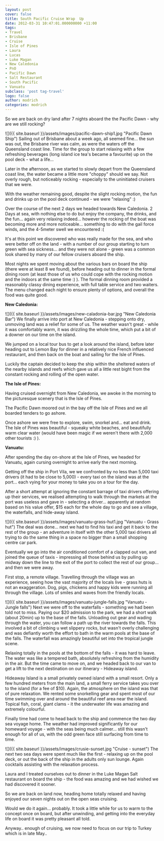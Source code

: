 ```yaml
---
layout: post
cover: false
title: South Pacific Cruise Wrap  Up
date: 2012-03-31 10:47:01.000000000 +11:00
tags: 
- Travel
- Brisbane
- Cruise
- Isle of Pines
- Laura
- Lucas
- Luke Magan
- New Caledonia
- PnO
- Pacific Dawn
- Salt Restaurant
- South Pacific
- Vanuatu
subclass: 'post tag-travel'
logo: false
author: modrich
categories: modrich
---
```

So we are back on dry land after 7 nights aboard the the Pacific Dawn - why are we still rocking?

![]({{ site.baseurl }}/assets/images/pacific-dawn-ship1.jpg "Pacific Dawn Ship")
Sailing out of Brisbane about a week ago, all seemed fine... the sun was out, the Brisbane river was calm, as were the waters off the Queensland coast line.  Time for the group to start relaxing with a few refreshing beverages (long island ice tea's became a favourite) up on the pool deck - what a life...

Later in the afternoon, as we started to slowly depart from the Queensland coast line, the water became a little more "choppy" should we say.  Not overly rough, but noticeably rocking - especially to the uninitiated cruisers that we were.

With the weather remaining good, despite the slight rocking motion, the fun and drinks up on the pool deck continued - we were "relaxing" :)

Over the course of the next 2 days we headed towards New Caledonia. 2 Days at sea, with nothing else to do but enjoy the company, the drinks, and the fun... again very relaxing indeed... however the rocking of the boat was becoming more and more noticeable... something to do with the gail force winds, and the 4-5meter swell we encountered :(

It's at this point we discovered who was really made for the sea, and who were better off on the land - with a number of our group starting to turn green with sea sickness... and they were not alone - green was a common look shared by many of our fellow cruisers aboard the ship.

Most nights we spent moving about the various bars on board the ship (there were at least 8 we found), before heading out to dinner in the formal dining room (at least those of us who could cope with the rocking motion and the indoors at the same time :) ).  The formal dinning room provided a reasonably classy dining experience, with full table service and two waiters.  The menu changed each night to ensure plenty of options, and overall the food was quite good.

**New Caledonia:**

![]({{ site.baseurl }}/assets/images/new-caladonia-bar.jpg "New Caledonia Bar")
We finally arrive into port at New Caledonia - stepping onto dry, unmoving land was a relief for some of us.  The weather wasn't great - while it was comfortably warm, it was drizzling the whole time, which put a bit of a downer on our time on the island.

We jumped on a local tour bus to get a look around the island, before later heading out to Lemon Bay for dinner in a relatively nice French influenced restaurant, and then back on the boat and sailing for the Isle of Pines.

Luckily the captain decided to keep the ship within the sheltered waters of the nearby islands and reefs which gave us all a little rest bight from the constant rocking and rolling of the open water.

**The Isle of Pines:**

Having cruised overnight from New Caledonia, we awoke in the morning to the picturesque scenery that is the Isle of Pines.

The Pacific Dawn moored out in the bay off the Isle of Pines and we all boarded tenders to go ashore.

Once ashore we were free to explore, swim, snorkel and... eat and drink.  The Isle of Pines was beautiful - squeaky white beaches, and beautifully warm clear water (would have been magic if we weren't there with 2,000 other tourists :) ).

**Vanuatu:**

After spending the day on-shore at the Isle of Pines, we headed for Vanuatu, again cursing overnight to arrive early the next morning.

Getting off the ship in Port Vila, we we confronted by no less than 5,000 taxi drivers (it had to be close to 5,000) - every taxi on the island was at the port... each vying for your money to take you on a tour for the day.

After a short attempt at ignoring the constant barrage of taxi drivers offering up their services, we realised attempting to walk through the markets at the port was useless and gave in - selecting a driver... apparently at random based on his value offer, $15 each for the whole day to go and see a village, the waterfalls, and hide-away island.

![]({{ site.baseurl }}/assets/images/vanuatu-grass-hut1.jpg "Vanuatu - Grass hut")
The deal was done... next we had to find his taxi and get it back to the rest of the group - an adventure in itself with the other 5,000 taxi drivers all trying to do the same thing in a space no bigger than a small shopping centre car park.

Eventually we go into the air conditioned comfort of a clapped out van, and joined the queue of taxis - impressing all those behind us by pulling up midway down the line to the exit of the port to collect the rest of our group... and then we were away.

First stop, a remote village.  Travelling through the village was an experience, seeing how the vast majority of the locals live - grass huts is not an exaggeration.  Dog, pigs, chickens and happy kids were running all through the village.  Lots of smiles and waves from the friendly locals.

![]({{ site.baseurl }}/assets/images/vanuatu-jungle-falls.jpg "Vanuatu - Jungle falls")
Next we were off to the waterfalls - something we had been told not to miss.  Paying our $20 admission to the park, we had a short walk (about 20min) up to the base of the falls.  Unloading out gear and wading through the water, you can follow a path up the river towards the falls.  This involved a bit of climbing u wet slippery rocks, but wasn't overly challenging and was defiantly worth the effort to bath in the warm pools at the base of the falls.  The waterfall was amazingly beautiful set into the tropical jungle scene.

Relaxing totally in the pools at the bottom of the falls - it was hard to leave.  The water was like a tempered bath, absolutely refreshing from the humidity in the air.  But the time came to move on, and we headed back to our van to get a lift to the next destination on our itinerary - Hideaway island.

Hideaway Island is a small privately owned island with a small resort.  Only a few hundred meters from the main land, a small ferry service takes you over to the island (for a fee of $10).  Again, the atmosphere on the island was that of pure relaxation.  We rented some snorkelling gear and spent most of our time swimming over and around the beautiful reef area near the island.  Topical fish, coral, giant clams - it the underwater life was amazing and extremely colourful.

Finally time had come to head back to the ship and commence the two day sea voyage home.  The weather had improved significantly for our homeward voyage - with the seas being much calmer... still this wasn't enough for all of us, with the odd green face still surfacing from time to time.

![]({{ site.baseurl }}/assets/images/crusie-sunset.jpg "Cruise - sunset")
The next two sea days were spent much like the first - relaxing up on the pool deck, or out the back of the ship in the adults only sun lounge.  Again cocktails assisting with the relaxation process.

Laura and I treated ourselves out to dinner in the Luke Magan Salt restaurant on board the ship - the food was amazing and we had wished we had discovered it sooner.

So we are back on land now, heading home totally relaxed and having enjoyed our seven nights out on the open seas cruising.

Would we do it again... probably.  It took a little while for us to warm to the concept once on board, but after unwinding, and getting into the everyday life on board it was pretty pleasant all told.

Anyway.. enough of cruising, we now need to focus on our trip to Turkey which is in late May..

